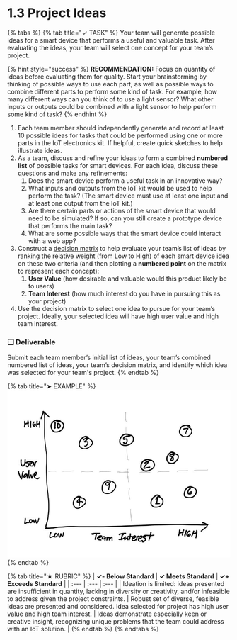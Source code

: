 # 1.3 Project Ideas

{% tabs %}
{% tab title="✓ TASK" %}
Your team will generate possible ideas for a smart device that performs a useful and valuable task. After evaluating the ideas, your team will select one concept for your team’s project.

{% hint style="success" %}
**RECOMMENDATION:** Focus on quantity of ideas before evaluating them for quality. Start your brainstorming by thinking of possible ways to use each part, as well as possible ways to combine different parts to perform some kind of task. For example, how many different ways can you think of to use a light sensor? What other inputs or outputs could be combined with a light sensor to help perform some kind of task? 
{% endhint %}

1. Each team member should independently generate and record at least 10 possible ideas for tasks that could be performed using one or more parts in the IoT electronics kit. If helpful, create quick sketches to help illustrate ideas.
2. As a team, discuss and refine your ideas to form a combined **numbered list** of possible tasks for smart devices. For each idea, discuss these questions and make any refinements:
   1. Does the smart device perform a useful task in an innovative way?
   2. What inputs and outputs from the IoT kit would be used to help perform the task? \(The smart device must use at least one input and at least one output from the IoT kit.\)
   3. Are there certain parts or actions of the smart device that would need to be simulated? If so, can you still create a prototype device that performs the main task?
   4. What are some possible ways that the smart device could interact with a web app?
3. Construct a [decision matrix](https://www.nngroup.com/articles/prioritization-matrices/) to help evaluate your team’s list of ideas by ranking the relative weight \(from Low to High\) of each smart device idea on these two criteria \(and then plotting a **numbered point** on the matrix to represent each concept\):
   1. **User Value** \(how desirable and valuable would this product likely be to users\)
   2. **Team Interest** \(how much interest do you have in pursuing this as your project\)
4. Use the decision matrix to select one idea to pursue for your team’s project. Ideally, your selected idea will have high user value and high team interest.

### **❏ Deliverable**

Submit each team member’s initial list of ideas, your team’s combined numbered list of ideas, your team’s decision matrix, and identify which idea was selected for your team's project.
{% endtab %}

{% tab title="➤ EXAMPLE" %}
![Decision Matrix plotting ideas from numbered list](../../.gitbook/assets/decision-matrix.jpg)
{% endtab %}

{% tab title="★ RUBRIC" %}
| **✓- Below Standard** | **✓ Meets Standard** | **✓+ Exceeds Standard** |
| :--- | :--- | :--- |
| Ideation is limited:  ideas presented are insufficient in quantity, lacking in diversity or creativity, and/or infeasible to address given the project constraints. | Robust set of diverse, feasible ideas are presented and considered. Idea selected for project has high user value and high team interest. | Ideas demonstrate especially keen or creative insight, recognizing unique problems that the team could address with an IoT solution. |
{% endtab %}
{% endtabs %}

